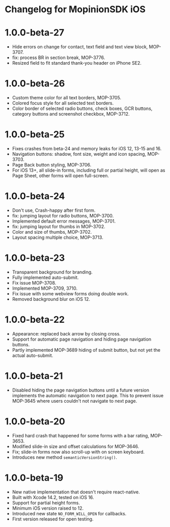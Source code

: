 # Changelog for MopinionSDK iOS

# 1.0.0-beta-27
- Hide errors on change for contact, text field and text view block, MOP-3707.
- fix: process BR in section break, MOP-3776.
- Resized field to fit standard thank-you header on iPhone SE2.

# 1.0.0-beta-26
- Custom theme color for all text borders, MOP-3705.
- Colored focus style for all selected text borders.
- Color border of selected radio buttons, check boxes, GCR buttons, category buttons and screenshot checkbox, MOP-3712.

# 1.0.0-beta-25
- Fixes crashes from beta-24 and memory leaks for iOS 12, 13-15 and 16.
- Navigation buttons: shadow, font size, weight and icon spacing, MOP-3703.
- Page Back button styling, MOP-3706.
- For iOS 13+, all slide-in forms, including full or partial height, will open as Page Sheet, other forms will open full-screen.

# 1.0.0-beta-24
- Don't use, Crash-happy after first form.
- fix: jumping layout for radio buttons, MOP-3700.
- Implemented default error messages, MOP-3701.
- fix: jumping layout for thumbs in MOP-3702.
- Color and size of thumbs, MOP-3702.
- Layout spacing multiple choice, MOP-3713.

# 1.0.0-beta-23
- Transparent background for branding.
- Fully implemented auto-submit.
- Fix issue MOP-3708.
- Implemented MOP-3709, 3710.
- Fix issue with some webview forms doing double work.
- Removed background blur on iOS 12. 

# 1.0.0-beta-22
- Appearance: replaced back arrow by closing cross.
- Support for automatic page navigation and hiding page navigation buttons.
- Partly implemented MOP-3689 hiding of submit button, but not yet the actual auto-submit.

# 1.0.0-beta-21
- Disabled hiding the page navigation buttons until a future version implements the automatic navigation to next page. This to prevent issue MOP-3645 where users couldn't not navigate to next page.

# 1.0.0-beta-20

- Fixed hard crash that happened for some forms with a bar rating, MOP-3653.
- Modified slide-in size and offset calculations for MOP-3646.
- Fix; slide-in forms now also scroll-up with on screen keyboard.
- Introduces new method `semanticVersionString()`.


# 1.0.0-beta-19

- New native implementation that doesn't require react-native.
- Built with Xcode 14.2, tested on iOS 16.
- Support for partial height forms.
- Minimum iOS version raised to 12.
- Introduced new state `NO_FORM_WILL_OPEN` for callbacks.
- First version released for open testing.
